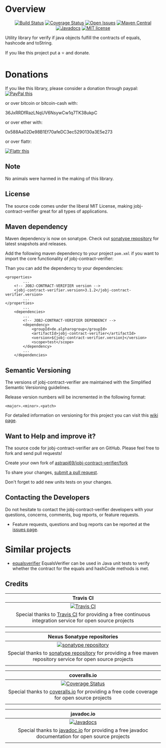 # Overview

<div align="center">

[![Build Status](https://travis-ci.org/astrapi69/jobj-contract-verifier.svg?branch=master)](https://travis-ci.org/astrapi69/jobj-contract-verifier) 
[![Coverage Status](https://coveralls.io/repos/github/astrapi69/jobj-contract-verifier/badge.svg?branch=master)](https://coveralls.io/github/astrapi69/jobj-contract-verifier?branch=master) 
[![Open Issues](https://img.shields.io/github/issues/astrapi69/jobj-contract-verifier.svg?style=flat)](https://github.com/astrapi69/jobj-contract-verifier/issues) 
[![Maven Central](https://maven-badges.herokuapp.com/maven-central/de.alpharogroup/jobj-contract-verifier/badge.svg)](https://maven-badges.herokuapp.com/maven-central/de.alpharogroup/jobj-contract-verifier)
[![Javadocs](http://www.javadoc.io/badge/de.alpharogroup/jobj-contract-verifier.svg)](http://www.javadoc.io/doc/de.alpharogroup/jobj-contract-verifier)
[![MIT license](http://img.shields.io/badge/license-MIT-brightgreen.svg?style=flat)](http://opensource.org/licenses/MIT)

</div>

Utility library for verify if java objects fulfill the contracts of equals, hashcode and toString.

If you like this project put a ⭐ and donate.

# Donations

If you like this library, please consider a donation through paypal: <a href="https://www.paypal.com/cgi-bin/webscr?cmd=_s-xclick&hosted_button_id=MJ7V43GU2H386" target="_blank">
<img src="https://www.paypalobjects.com/en_US/GB/i/btn/btn_donateCC_LG.gif" alt="PayPal this" title="PayPal – The safer, easier way to pay online!" border="0" />
</a>

or over bitcoin or bitcoin-cash with:

36JxRRDfRazLNqUV6NsywCw1q7TK38ukpC

or over ether with:

0x588Aa02De98B1Ef70afeDC3ec5290130a3E5e273

or over flattr:
  
<a href="http://flattr.com/thing/4067696/astrapi69jobj-contract-verifier-on-GitHub" target="_blank">
<img src="http://api.flattr.com/button/flattr-badge-large.png" alt="Flattr this" title="Flattr this" border="0" />
</a>

## Note

No animals were harmed in the making of this library.

## License

The source code comes under the liberal MIT License, making jobj-contract-verifier great for all types of applications.

## Maven dependency

Maven dependency is now on sonatype.
Check out [sonatype repository](https://oss.sonatype.org/index.html#nexus-search;gav~de.alpharogroup~jobj-contract-verifier~~~) for latest snapshots and releases.

Add the following maven dependency to your project `pom.xml` if you want to import the core functionality of jobj-contract-verifier:

Than you can add the dependency to your dependencies:

	<properties>
			...
		<!-- JOBJ-CONTRACT-VERIFIER version -->
		<jobj-contract-verifier.version>3.1.2</jobj-contract-verifier.version>
			...
	</properties>
			...
		<dependencies>
			...
			<!-- JOBJ-CONTRACT-VERIFIER DEPENDENCY -->
			<dependency>
				<groupId>de.alpharogroup</groupId>
				<artifactId>jobj-contract-verifier</artifactId>
				<version>${jobj-contract-verifier.version}</version>
				<scope>test</scope>
			</dependency>
			...
		</dependencies>

## Semantic Versioning

The versions of jobj-contract-verifier are maintained with the Simplified Semantic Versioning guidelines.

Release version numbers will be incremented in the following format:

`<major>.<minor>.<patch>`

For detailed information on versioning for this project you can visit this [wiki page](https://github.com/lightblueseas/mvn-parent-projects/wiki/Simplified-Semantic-Versioning).

## Want to Help and improve it? ###

The source code for jobj-contract-verifier are on GitHub. Please feel free to fork and send pull requests!

Create your own fork of [astrapi69/jobj-contract-verifier/fork](https://github.com/astrapi69/jobj-contract-verifier/fork)

To share your changes, [submit a pull request](https://github.com/astrapi69/jobj-contract-verifier/pull/new/develop).

Don't forget to add new units tests on your changes.

## Contacting the Developers

Do not hesitate to contact the jobj-contract-verifier developers with your questions, concerns, comments, bug reports, or feature requests.
- Feature requests, questions and bug reports can be reported at the [issues page](https://github.com/astrapi69/jobj-contract-verifier/issues).

# Similar projects

- [equalsverifier](https://github.com/jqno/equalsverifier) EqualsVerifier can be used in Java unit tests to verify whether the contract for the equals and hashCode methods is met.

## Credits

|**Travis CI**|
|     :---:      |
|[![Travis CI](https://travis-ci.com/images/logos/TravisCI-Full-Color.png)](https://coveralls.io/github/astrapi69/jobj-contract-verifier?branch=master)|
|Special thanks to [Travis CI](https://travis-ci.org) for providing a free continuous integration service for open source projects|
|     <img width=1000/>     |

|**Nexus Sonatype repositories**|
|     :---:      |
|[![sonatype repository](https://img.shields.io/nexus/r/https/oss.sonatype.org/de.alpharogroup/jobj-contract-verifier.svg?style=for-the-badge)](https://oss.sonatype.org/index.html#nexus-search;gav~de.alpharogroup~jobj-contract-verifier~~~)|
|Special thanks to [sonatype repository](https://www.sonatype.com) for providing a free maven repository service for open source projects|
|     <img width=1000/>     |

|**coveralls.io**|
|     :---:      |
|[![Coverage Status](https://coveralls.io/repos/github/astrapi69/jobj-contract-verifier/badge.svg?branch=master)](https://coveralls.io/github/astrapi69/jobj-contract-verifier?branch=master)|
|Special thanks to [coveralls.io](https://coveralls.io) for providing a free code coverage for open source projects|
|     <img width=1000/>     |

|**javadoc.io**|
|     :---:      |
|[![Javadocs](http://www.javadoc.io/badge/de.alpharogroup/jobj-contract-verifier.svg)](http://www.javadoc.io/doc/de.alpharogroup/jobj-contract-verifier)|
|Special thanks to [javadoc.io](http://www.javadoc.io) for providing a free javadoc documentation for open source projects|
|     <img width=1000/>     |
